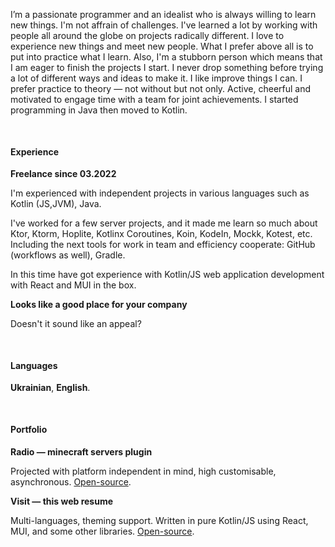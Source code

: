 I’m a passionate programmer and an idealist who is always willing to learn new things. I'm not affrain of challenges.
I've learned a lot by working with people all around the globe on projects radically different. I love to experience new
things and meet new people. What I prefer above all is to put into practice what I learn. Also, I'm a stubborn person
which means that I am eager to finish the projects I start. I never drop something before trying a lot of different ways
and ideas to make it. I like improve things I can. I prefer practice to theory — not without but not only. Active,
cheerful and motivated to engage time with a team for joint achievements. I started programming in Java then moved to
Kotlin.

<pre>

</pre>

#### Experience

**Freelance since 03.2022**

I'm experienced with independent projects in various languages such as Kotlin (JS,JVM), Java.

I've worked for a few server projects, and it made me learn so much about Ktor, Ktorm, Hoplite, Kotlinx Coroutines,
Koin, KodeIn, Mockk, Kotest, etc. Including the next tools for work in team and efficiency cooperate: GitHub (workflows
as well), Gradle.

In this time have got experience with Kotlin/JS web application development with React and MUI in the box.

**Looks like a good place for your company**

Doesn't it sound like an appeal?

<pre>

</pre>

#### Languages

**Ukrainian**, **English**.

<pre>

</pre>

#### Portfolio

**Radio — minecraft servers plugin**

Projected with platform independent in mind, high customisable,
asynchronous. [Open-source](https://github.com/vie10/radio).

**Visit — this web resume**

Multi-languages, theming support. Written in pure Kotlin/JS using React, MUI, and some other
libraries. [Open-source](https://github.com/vie10/visit).
